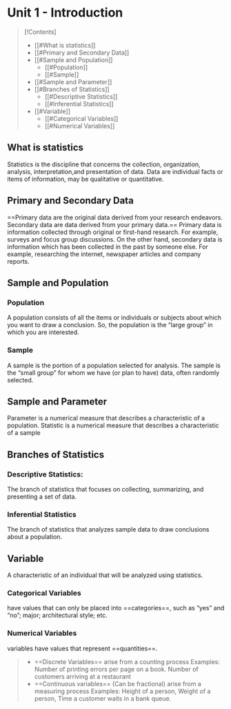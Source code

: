 # Unit 1 - Introduction
>[!Contents]
>- [[#What is statistics]]
>- [[#Primary and Secondary Data]]
>- [[#Sample and Population]]
>	- [[#Population]]
>	- [[#Sample]]
>- [[#Sample and Parameter]]
>- [[#Branches of Statistics]]
>	-  [[#Descriptive Statistics]]
>	- [[#Inferential Statistics]]
>- [[#Variable]]
>	- [[#Categorical Variables]]
>	- [[#Numerical Variables]]
## What is statistics
Statistics is the discipline that concerns the collection, organization, analysis, interpretation,and presentation of data.
Data are individual facts or items of information, may be qualitative or quantitative.
## Primary and Secondary Data
==Primary data are the original data derived from your research endeavors. Secondary data are data derived from your primary data.== Primary data is information collected through original or first-hand research. For example, surveys and focus group discussions. On the other hand, secondary data is information which has been collected in the past by someone else. For
example, researching the internet, newspaper articles and company reports.
## Sample and Population
### Population
A population consists of all the items or individuals or subjects about which you
want to draw a conclusion. So, the population is the “large group” in which you are interested.
### Sample 
A sample is the portion of a population selected for analysis. The sample is the “small group” for whom we have (or plan to have) data, often randomly selected.
## Sample and Parameter
Parameter is a numerical measure that describes a characteristic of a population. Statistic is a numerical measure that describes a characteristic of a sample
## Branches of Statistics
### Descriptive Statistics: 
The branch of statistics that focuses on collecting, summarizing, and presenting a set of data.
### Inferential Statistics
The branch of statistics that analyzes sample data to draw conclusions
about a population.

## Variable
A characteristic of an individual that will be analyzed using statistics.
### Categorical Variables
have values that can only be placed into ==categories==, such as
“yes” and “no”; major; architectural style; etc.
### Numerical Variables
variables have values that represent ==quantities==.
> - ==Discrete Variables== arise from a counting process
Examples: Number of printing errors per page on a book. Number of customers arriving at a
restaurant
> - ==Continuous variables== (Can be fractional) arise from a measuring process
Examples: Height of a person, Weight of a person, Time a customer waits in a bank queue.
